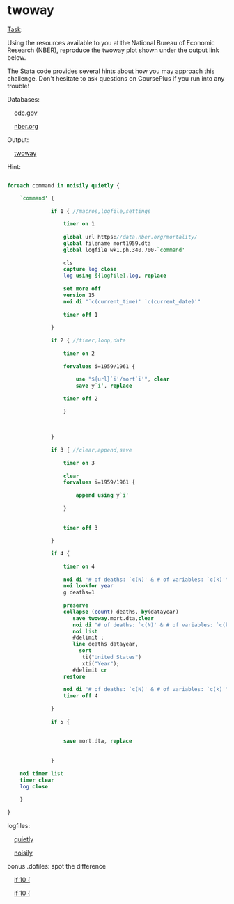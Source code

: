 # twoway

[Task](https://jhjhm.zoom.us/rec/share/wQFdA9HfocN5RMJek5hpLG4sgbAV3uf2cQCG6zf1TtUvHtS7FTDsJyrxWQ0899Bu.-f2SVivW9gZBLA_t):

Using the resources available to you at the National Bureau of Economic Research (NBER), reproduce the twoway plot shown under the output link below.

The Stata code provides several hints about how you may approach this challenge. Don't hesitate to ask questions on CoursePlus if you run into any trouble! 


Databases:


&nbsp;&nbsp;&nbsp; [cdc.gov](https://ftp.cdc.gov/pub/)

&nbsp;&nbsp;&nbsp; [nber.org](https://data.nber.org/mortality/)


Output:


&nbsp;&nbsp;&nbsp; [twoway](mortality.png)

   
Hint:

```stata

foreach command in noisily quietly {

    `command' {
    
              if 1 { //macros,logfile,settings
        
                  timer on 1
				  
                  global url https://data.nber.org/mortality/
                  global filename mort1959.dta
				  global logfile wk1.ph.340.700-`command'
                  
				  cls
                  capture log close
                  log using ${logfile}.log, replace 
                   
                  set more off
				  version 15
				  noi di "`c(current_time)' `c(current_date)'" 
        
                  timer off 1
        
              }
    
              if 2 { //timer,loop,data
        
                  timer on 2
        
                  forvalues i=1959/1961 {
            
                      use "${url}`i'/mort`i'", clear 
                      save y`i', replace 
            
                  timer off 2

                  }
        
        
        
              }
    
              if 3 { //clear,append,save
    
                  timer on 3
        
                  clear 
                  forvalues i=1959/1961 {
            
                      append using y`i'
            
                  }
         
        
                  timer off 3
        
              }
    
              if 4 {
        
                  timer on 4
        
                  noi di "# of deaths: `c(N)' & # of variables: `c(k)'"
                  noi lookfor year
                  g deaths=1
                  
                  preserve 
                  collapse (count) deaths, by(datayear)
				     save twoway.mort.dta,clear
                     noi di "# of deaths: `c(N)' & # of variables: `c(k)'"
                     noi list 
                     #delimit ;
                     line deaths datayear, 
                       sort 
                        ti("United States")
                        xti("Year"); 
                     #delimit cr
                  restore
        
                  noi di "# of deaths: `c(N)' & # of variables: `c(k)'"
                  timer off 4
        
              }
    
              if 5 {
        
        
                  save mort.dta, replace 
        
                    
              }
    
    noi timer list 
	timer clear  
    log close 
    
    }
    
}

```

logfiles:

&nbsp;&nbsp;&nbsp; [quietly](wk1.ph.340.700-qui.txt)

&nbsp;&nbsp;&nbsp; [noisily](wk1.ph.340.700-noi.txt)

bonus .dofiles: spot the difference

&nbsp;&nbsp;&nbsp; [if 10 {](debugging.do)

&nbsp;&nbsp;&nbsp; [if 10 {](debugging_v2.do)